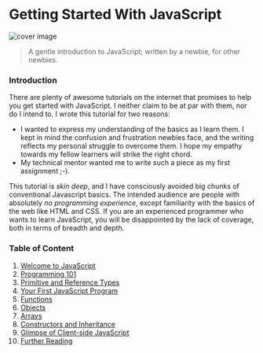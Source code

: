 # Getting Started With JavaScript
![cover image](https://github.com/datasouvik/getting_started_with_javascript/blob/master/Assets/download.png)    

> A gentle introduction to JavaScript; written by a newbie, for other newbies.

### Introduction
There are plenty of awesome tutorials on the internet that promises to help you get started with JavaScript. I neither claim to be at par with them, nor do I intend to. I wrote this tutorial for two reasons:
  - I wanted to express my understanding of the basics as I learn them. I kept in mind the confusion and frustration newbies face, and the writing reflects my personal struggle to overcome them. I hope my empathy towards my fellow learners will strike the right chord.
  - My technical mentor wanted me to write such a piece as my first assignment ;-).

This tutorial is _skin deep_, and I have consciously avoided big chunks of conventional Javascript basics. The intended audience are people with absolutely _no programming experience_, except familiarity with the basics of the web like HTML and CSS. If you are an experienced programmer who wants to learn JavaScript, you will be disappointed by the lack of coverage, both in terms of breadth and depth.     

### Table of Content
  1. [Welcome to JavaScript]()
  2. [Programming 101]()
  3. [Primitive and Reference Types]()
  4. [Your First JavaScript Program]()
  5. [Functions]()
  6. [Objects]()
  7. [Arrays]()
  8. [Constructors and Inheritance]()
  9. [Glimpse of Client-side JavaScript]()
  10. [Further Reading]()

